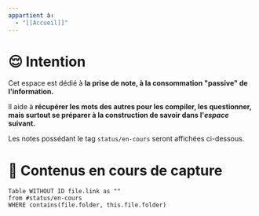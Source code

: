 ```yaml
---
appartient à:
  - "[[Accueil]]"
---
```

# 😌 Intention
Cet espace est dédié à **la prise de note, à la consommation "passive" de l'information.**

Il aide à **récupérer les mots des autres pour les compiler, les questionner, mais surtout se préparer à la construction de savoir dans l'*espace* suivant.**

Les notes possédant le tag `status/en-cours` seront affichées ci-dessous.

# 👀 Contenus en cours de capture
```dataview
Table WITHOUT ID file.link as ""
from #status/en-cours
WHERE contains(file.folder, this.file.folder)
```